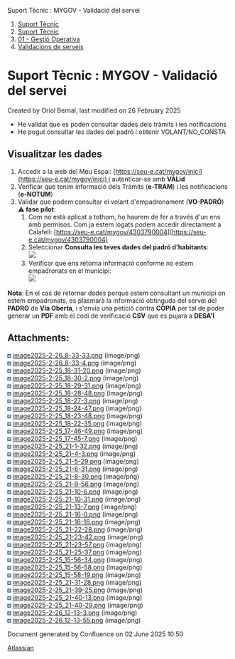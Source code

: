 Suport Tècnic : MYGOV - Validació del servei  

1.  [Suport Tècnic](index.html)
2.  [Suport Tècnic](13893782.html)
3.  [01 - Gestió Operativa](26313391.html)
4.  [Validacions de serveis](Validacions-de-serveis_124911726.html)

Suport Tècnic : MYGOV - Validació del servei
============================================

Created by Oriol Bernal, last modified on 26 February 2025

*   He validat que es poden consultar dades dels tràmits i les notificacions
*   He pogut consultar les dades del padró i obtenir VOLANT/NO\_CONSTA

Visualitzar les dades
---------------------

1.  Accedir a la web del Meu Espai: [https://seu-e.cat/mygov/inici](https://seu-e.cat/mygov/inici) i autenticar-se amb **VÀLid**
2.  Verificar que tenim informació dels Tràmits (**e-TRAM**) i les notificacions (**e-NOTUM**)
3.  Validar que podem consultar el volant d'empadronament (**VO-PADRÓ**) **⚠ fase pilot**:
    1.  Com no està aplicat a tothom, ho haurem de fer a través d'un ens amb permisos. Com ja estem logats podem accedir directament a Calafell: [https://seu-e.cat/mygov/4303790004](https://seu-e.cat/mygov/4303790004)
    2.  Seleccionar **Consulta les teves dades del padró d'habitants**:  
        ![](attachments/124911947/124911982.png)
    3.  Verificar que ens retorna informació conforme no estem empadronats en el municipi:  
        ![](attachments/124911947/124911983.png)

**Nota**: En el cas de retornar dades perquè estem consultant un municipi on estem empadronats, es plasmarà la informació obtinguda del servei del **PADRO** de **Via Oberta**, i s'envia una petició contra **CÒPIA** per tal de poder generar un **PDF** amb el codi de verificació **CSV** que es pujarà a **DESA'l**

Attachments:
------------

![](images/icons/bullet_blue.gif) [image2025-2-26\_8-33-33.png](attachments/124911947/124911948.png) (image/png)  
![](images/icons/bullet_blue.gif) [image2025-2-26\_8-33-4.png](attachments/124911947/124911949.png) (image/png)  
![](images/icons/bullet_blue.gif) [image2025-2-25\_18-31-20.png](attachments/124911947/124911950.png) (image/png)  
![](images/icons/bullet_blue.gif) [image2025-2-25\_18-30-2.png](attachments/124911947/124911951.png) (image/png)  
![](images/icons/bullet_blue.gif) [image2025-2-25\_18-29-31.png](attachments/124911947/124911952.png) (image/png)  
![](images/icons/bullet_blue.gif) [image2025-2-25\_18-28-48.png](attachments/124911947/124911953.png) (image/png)  
![](images/icons/bullet_blue.gif) [image2025-2-25\_18-27-3.png](attachments/124911947/124911954.png) (image/png)  
![](images/icons/bullet_blue.gif) [image2025-2-25\_18-24-47.png](attachments/124911947/124911955.png) (image/png)  
![](images/icons/bullet_blue.gif) [image2025-2-25\_18-23-48.png](attachments/124911947/124911956.png) (image/png)  
![](images/icons/bullet_blue.gif) [image2025-2-25\_18-22-35.png](attachments/124911947/124911957.png) (image/png)  
![](images/icons/bullet_blue.gif) [image2025-2-25\_17-46-49.png](attachments/124911947/124911958.png) (image/png)  
![](images/icons/bullet_blue.gif) [image2025-2-25\_17-45-7.png](attachments/124911947/124911959.png) (image/png)  
![](images/icons/bullet_blue.gif) [image2025-2-25\_21-1-32.png](attachments/124911947/124911960.png) (image/png)  
![](images/icons/bullet_blue.gif) [image2025-2-25\_21-4-3.png](attachments/124911947/124911961.png) (image/png)  
![](images/icons/bullet_blue.gif) [image2025-2-25\_21-5-29.png](attachments/124911947/124911962.png) (image/png)  
![](images/icons/bullet_blue.gif) [image2025-2-25\_21-6-31.png](attachments/124911947/124911963.png) (image/png)  
![](images/icons/bullet_blue.gif) [image2025-2-25\_21-8-30.png](attachments/124911947/124911964.png) (image/png)  
![](images/icons/bullet_blue.gif) [image2025-2-25\_21-9-56.png](attachments/124911947/124911965.png) (image/png)  
![](images/icons/bullet_blue.gif) [image2025-2-25\_21-10-6.png](attachments/124911947/124911966.png) (image/png)  
![](images/icons/bullet_blue.gif) [image2025-2-25\_21-10-31.png](attachments/124911947/124911967.png) (image/png)  
![](images/icons/bullet_blue.gif) [image2025-2-25\_21-13-7.png](attachments/124911947/124911968.png) (image/png)  
![](images/icons/bullet_blue.gif) [image2025-2-25\_21-16-0.png](attachments/124911947/124911969.png) (image/png)  
![](images/icons/bullet_blue.gif) [image2025-2-25\_21-16-16.png](attachments/124911947/124911970.png) (image/png)  
![](images/icons/bullet_blue.gif) [image2025-2-25\_21-22-28.png](attachments/124911947/124911971.png) (image/png)  
![](images/icons/bullet_blue.gif) [image2025-2-25\_21-23-42.png](attachments/124911947/124911972.png) (image/png)  
![](images/icons/bullet_blue.gif) [image2025-2-25\_21-23-57.png](attachments/124911947/124911973.png) (image/png)  
![](images/icons/bullet_blue.gif) [image2025-2-25\_21-25-37.png](attachments/124911947/124911974.png) (image/png)  
![](images/icons/bullet_blue.gif) [image2025-2-25\_15-56-34.png](attachments/124911947/124911975.png) (image/png)  
![](images/icons/bullet_blue.gif) [image2025-2-25\_15-56-58.png](attachments/124911947/124911976.png) (image/png)  
![](images/icons/bullet_blue.gif) [image2025-2-25\_15-58-19.png](attachments/124911947/124911977.png) (image/png)  
![](images/icons/bullet_blue.gif) [image2025-2-25\_21-31-28.png](attachments/124911947/124911978.png) (image/png)  
![](images/icons/bullet_blue.gif) [image2025-2-25\_21-39-25.png](attachments/124911947/124911979.png) (image/png)  
![](images/icons/bullet_blue.gif) [image2025-2-25\_21-40-13.png](attachments/124911947/124911980.png) (image/png)  
![](images/icons/bullet_blue.gif) [image2025-2-25\_21-40-29.png](attachments/124911947/124911981.png) (image/png)  
![](images/icons/bullet_blue.gif) [image2025-2-26\_12-13-3.png](attachments/124911947/124911982.png) (image/png)  
![](images/icons/bullet_blue.gif) [image2025-2-26\_12-13-55.png](attachments/124911947/124911983.png) (image/png)  

Document generated by Confluence on 02 June 2025 10:50

[Atlassian](http://www.atlassian.com/)